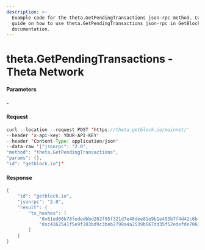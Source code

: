 ```yaml
---
description: >-
  Example code for the theta.GetPendingTransactions json-rpc method. Сomplete
  guide on how to use theta.GetPendingTransactions json-rpc in GetBlock.io Web3
  documentation.
---
```


# theta.GetPendingTransactions - Theta Network

#### Parameters

\-

#### Request

```java
curl --location --request POST 'https://theta.getblock.io/mainnet/' 
--header 'x-api-key: YOUR-API-KEY' 
--header 'Content-Type: application/json' 
--data-raw '{"jsonrpc": "2.0",
"method": "theta.GetPendingTransactions",
"params": {},
"id": "getblock.io"}'
```

#### Response

```java
{
    "id": "getblock.io",
    "jsonrpc": "2.0",
    "result": {
        "tx_hashes": [
            "0x61ed06b78fededbbd262f95f321d7e48dee81e9b1e493b7f4d42c6bf7afd4b27",
            "0xc4162541f5e9f283bd9c3beb2798a4a2539b567dd35f52edefde7063f985ab17"
        ]
    }
}
```
